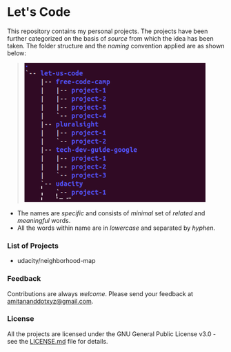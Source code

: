 # Let's Code
This repository contains my personal projects. The projects have been further categorized on the basis of *source* from which the idea has been taken. The folder structure and the *naming* convention applied are as shown below: 
> ![source-name/project-name](folder-structure.png)
- The names are *specific* and consists of *minimal* set of *related* and *meaningful* words.  
- All the words within name are in *lowercase* and separated by *hyphen*.

### List of Projects
- udacity/neighborhood-map

### Feedback
Contributions are always *welcome*. Please send your feedback at <amitananddotxyz@gmail.com>.

### License
All the projects are licensed under the GNU General Public License v3.0 - see the [LICENSE.md](LICENSE.md) file for details.

